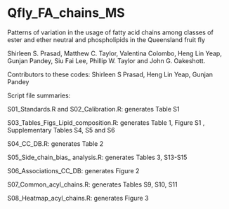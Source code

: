# Qfly_FA_chains_MS
Patterns of variation in the usage of fatty acid chains among classes of ester and ether neutral and phospholipids in the Queensland fruit fly

Shirleen S. Prasad, Matthew C. Taylor, Valentina Colombo, Heng Lin Yeap, Gunjan Pandey, Siu Fai Lee, Phillip W. Taylor and John G. Oakeshott.

Contributors to these codes: Shirleen S Prasad, Heng Lin Yeap, Gunjan Pandey

Script file summaries:

S01_Standards.R and S02_Calibration.R: generates Table S1

S03_Tables_Figs_Lipid_composition.R: generates Table 1, Figure S1 , Supplementary Tables S4, S5 and S6  

S04_CC_DB.R: generates Table 2 

S05_Side_chain_bias_ analysis.R: generates Tables 3, S13-S15

S06_Associations_CC_DB: generates Figure 2

S07_Common_acyl_chains.R: generates Tables S9, S10, S11 

S08_Heatmap_acyl_chains.R: generates Figure 3

